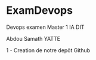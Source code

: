 # ExamDevops
Devops examen Master 1 IA DIT

Abdou Samath YATTE

1 - Creation de notre depôt Github

